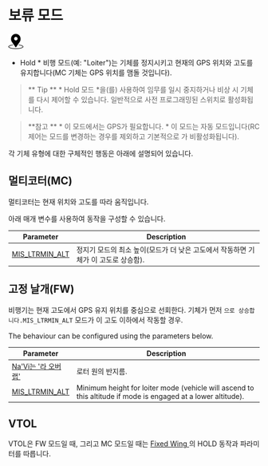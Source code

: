 # 보류 모드

[<img src="../../assets/site/position_fixed.svg" title="Position fix required (e.g. GPS)" width="30px" />](../getting_started/flight_modes.md#key_position_fixed)

* Hold * 비행 모드(예: "Loiter")는 기체를 정지시키고 현재의 GPS 위치와 고도를 유지합니다(MC 기체는 GPS 위치를 맴돌 것입니다).

> ** Tip ** * Hold 모드 *을(를) 사용하여 임무를 일시 중지하거나 비상 시 기체를 다시 제어할 수 있습니다. 일반적으로 사전 프로그래밍된 스위치로 활성화됩니다.

<span></span>

> **참고 ** * 이 모드에서는 GPS가 필요합니다. * 이 모드는 자동 모드입니다(RC 제어는 모드를 변경하는 경우를 제외하고 기본적으로 가 비활성화됩니다).</p> </blockquote> 
> 
> 각 기체 유형에 대한 구체적인 행동은 아래에 설명되어 있습니다.
> 
> ## 멀티코터(MC)
> 
> 멀티코터는 현재 위치와 고도를 따라 움직입니다.
> 
> 아래 매개 변수를 사용하여 동작을 구성할 수 있습니다.
> 
> | Parameter                                                                                             | Description                                      |
> | ----------------------------------------------------------------------------------------------------- | ------------------------------------------------ |
> | <span id="MIS_LTRMIN_ALT"></span>[MIS_LTRMIN_ALT](../advanced_config/parameter_reference.md#MIS_LTRMIN_ALT) | 정지기 모드의 최소 높이(모드가 더 낮은 고도에서 작동하면 기체가 이 고도로 상승함). |
> 
> <!-- Code for this here: https://github.com/PX4/Firmware/blob/master/src/modules/navigator/loiter.cpp#L61 -->
> 
> ## 고정 날개(FW)
> 
> 비행기는 현재 고도에서 GPS 유지 위치를 중심으로 선회한다. 기체가 먼저 `으로 상승합니다.MIS_LTRMIN_ALT` 모드가 이 고도 이하에서 작동할 경우.
> 
> The behaviour can be configured using the parameters below.
> 
> | Parameter                                                                    | Description                                                                                                   |
> | ---------------------------------------------------------------------------- | ------------------------------------------------------------------------------------------------------------- |
> | [Na'Vi는 '라 오버랩'](../advanced_config/parameter_reference.md#NAV_LOITER_RAD)   | 로터 원의 반지름.                                                                                                    |
> | [MIS_LTRMIN_ALT](../advanced_config/parameter_reference.md#MIS_LTRMIN_ALT) | Minimum height for loiter mode (vehicle will ascend to this altitude if mode is engaged at a lower altitude). |
> 
> ## VTOL
> 
> VTOL은 FW 모드일 때, 그리고 MC 모드일 때는 [ Fixed Wing ](#fixed-wing-fw)의 HOLD 동작과 파라미터를 따릅니다.
> 
> <!-- this maps to AUTO_LOITER in flight mode state machine -->